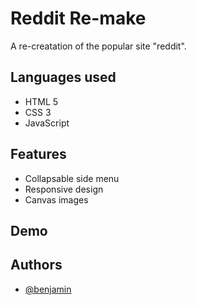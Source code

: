 
# Reddit Re-make

A re-creatation of the popular site "reddit".

## Languages used

- HTML 5
- CSS 3
- JavaScript


## Features

- Collapsable side menu
- Responsive design
- Canvas images


## Demo




## Authors

- [@benjamin](https://www.github.com/benjaminplayer)

